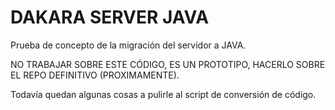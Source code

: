 # DAKARA SERVER JAVA

Prueba de concepto de la migración del servidor a JAVA.

NO TRABAJAR SOBRE ESTE CÓDIGO, ES UN PROTOTIPO, HACERLO SOBRE EL REPO DEFINITIVO (PROXIMAMENTE).

Todavía quedan algunas cosas a pulirle al script de conversión de código.

